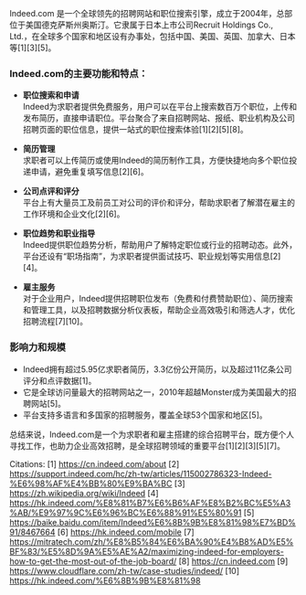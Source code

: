 Indeed.com 是一个全球领先的招聘网站和职位搜索引擎，成立于2004年，总部位于美国德克萨斯州奥斯汀。它隶属于日本上市公司Recruit Holdings Co., Ltd.，在全球多个国家和地区设有办事处，包括中国、美国、英国、加拿大、日本等[1][3][5]。

### Indeed.com的主要功能和特点：

- **职位搜索和申请**  
  Indeed为求职者提供免费服务，用户可以在平台上搜索数百万个职位，上传和发布简历，直接申请职位。平台聚合了来自招聘网站、报纸、职业机构及公司招聘页面的职位信息，提供一站式的职位搜索体验[1][2][5][8]。

- **简历管理**  
  求职者可以上传简历或使用Indeed的简历制作工具，方便快捷地向多个职位投递申请，避免重复填写信息[2][6]。

- **公司点评和评分**  
  平台上有大量员工及前员工对公司的评价和评分，帮助求职者了解潜在雇主的工作环境和企业文化[2][6]。

- **职位趋势和职业指导**  
  Indeed提供职位趋势分析，帮助用户了解特定职位或行业的招聘动态。此外，平台还设有“职场指南”，为求职者提供面试技巧、职业规划等实用信息[2][4]。

- **雇主服务**  
  对于企业用户，Indeed提供招聘职位发布（免费和付费赞助职位）、简历搜索和管理工具，以及招聘数据分析仪表板，帮助企业高效吸引和筛选人才，优化招聘流程[7][10]。

### 影响力和规模

- Indeed拥有超过5.95亿求职者简历，3.3亿份公开简历，以及超过11亿条公司评分和点评数据[1]。
- 它是全球访问量最大的招聘网站之一，2010年超越Monster成为美国最大的招聘网站[5]。
- 平台支持多语言和多国家的招聘服务，覆盖全球53个国家和地区[5]。

总结来说，Indeed.com是一个为求职者和雇主搭建的综合招聘平台，既方便个人寻找工作，也助力企业高效招聘，是全球招聘领域的重要平台[1][2][3][5][7]。

Citations:
[1] https://cn.indeed.com/about
[2] https://support.indeed.com/hc/zh-tw/articles/115002786323-Indeed-%E6%98%AF%E4%BB%80%E9%BA%BC
[3] https://zh.wikipedia.org/wiki/Indeed
[4] https://hk.indeed.com/%E8%81%B7%E6%B6%AF%E8%B2%BC%E5%A3%AB/%E9%97%9C%E6%96%BC%E6%88%91%E5%80%91
[5] https://baike.baidu.com/item/Indeed%E6%8B%9B%E8%81%98%E7%BD%91/8467664
[6] https://hk.indeed.com/mobile
[7] https://mitratech.com/zh/%E8%B5%84%E6%BA%90%E4%B8%AD%E5%BF%83/%E5%8D%9A%E5%AE%A2/maximizing-indeed-for-employers-how-to-get-the-most-out-of-the-job-board/
[8] https://cn.indeed.com
[9] https://www.cloudflare.com/zh-tw/case-studies/indeed/
[10] https://hk.indeed.com/%E6%8B%9B%E8%81%98

